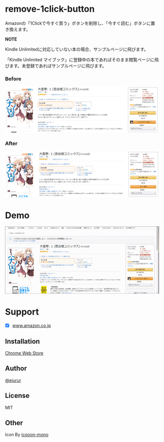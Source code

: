 remove-1click-button
====

Amazonの「1Clickで今すぐ買う」ボタンを削除し、「今すぐ読む」ボタンに置き換えます。

**NOTE**

Kindle Unlimitedに対応していない本の場合、サンプルページに飛びます。

「Kindle Unlimited マイブック」に登録中の本であればそのまま閲覧ページに飛びます。未登録であればサンプルページに飛びます。

### Before

![before](https://github.com/eiurur/remove-1click-button/raw/master/images/before.png)

### After

![before](https://github.com/eiurur/remove-1click-button/raw/master/images/after.png)

# Demo

![demo](https://github.com/eiurur/remove-1click-button/raw/master/images/demo.gif)

# Support

- [x] www.amazon.co.jp

## Installation

<a href="https://chrome.google.com/webstore/detail/eeljfbflkoeipnfndafbknkihocfeplg" target="_blank">Chrome Web Store</a>

## Author

[@eiurur](https://twitter.com/eiua_)

## License

MIT

## Other

Icon By <a href="http://icooon-mono.com/" target="_blank">icooon-mono</a>